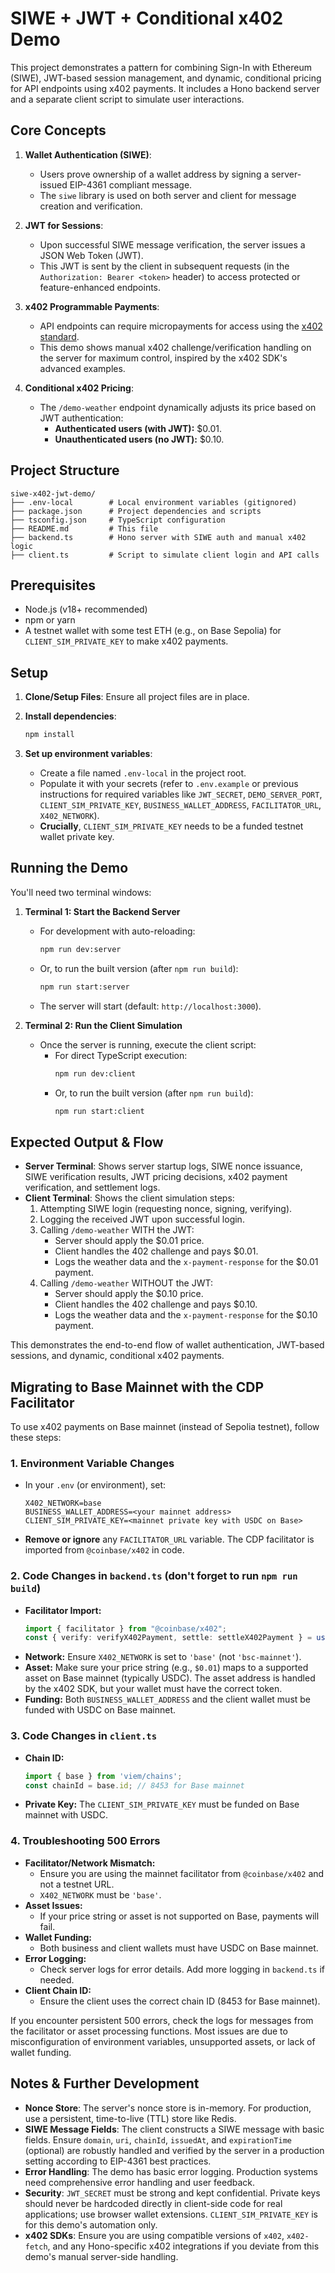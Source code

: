 # SIWE + JWT + Conditional x402 Demo

This project demonstrates a pattern for combining Sign-In with Ethereum (SIWE), JWT-based session management, and dynamic, conditional pricing for API endpoints using x402 payments. It includes a Hono backend server and a separate client script to simulate user interactions.

## Core Concepts

1.  **Wallet Authentication (SIWE)**:
    *   Users prove ownership of a wallet address by signing a server-issued EIP-4361 compliant message.
    *   The `siwe` library is used on both server and client for message creation and verification.

2.  **JWT for Sessions**:
    *   Upon successful SIWE message verification, the server issues a JSON Web Token (JWT).
    *   This JWT is sent by the client in subsequent requests (in the `Authorization: Bearer <token>` header) to access protected or feature-enhanced endpoints.

3.  **x402 Programmable Payments**:
    *   API endpoints can require micropayments for access using the [x402 standard](https://x402.dev).
    *   This demo shows manual x402 challenge/verification handling on the server for maximum control, inspired by the x402 SDK's advanced examples.

4.  **Conditional x402 Pricing**:
    *   The `/demo-weather` endpoint dynamically adjusts its price based on JWT authentication:
        *   **Authenticated users (with JWT):** $0.01.
        *   **Unauthenticated users (no JWT):** $0.10.

## Project Structure

```
siwe-x402-jwt-demo/
├── .env-local        # Local environment variables (gitignored)
├── package.json      # Project dependencies and scripts
├── tsconfig.json     # TypeScript configuration
├── README.md         # This file
├── backend.ts        # Hono server with SIWE auth and manual x402 logic
├── client.ts         # Script to simulate client login and API calls
```

## Prerequisites

*   Node.js (v18+ recommended)
*   npm or yarn
*   A testnet wallet with some test ETH (e.g., on Base Sepolia) for `CLIENT_SIM_PRIVATE_KEY` to make x402 payments.

## Setup

1.  **Clone/Setup Files**: Ensure all project files are in place.

2.  **Install dependencies**:
    ```bash
    npm install
    ```

3.  **Set up environment variables**:
    *   Create a file named `.env-local` in the project root.
    *   Populate it with your secrets (refer to `.env.example` or previous instructions for required variables like `JWT_SECRET`, `DEMO_SERVER_PORT`, `CLIENT_SIM_PRIVATE_KEY`, `BUSINESS_WALLET_ADDRESS`, `FACILITATOR_URL`, `X402_NETWORK`).
    *   **Crucially**, `CLIENT_SIM_PRIVATE_KEY` needs to be a funded testnet wallet private key.

## Running the Demo

You'll need two terminal windows:

1.  **Terminal 1: Start the Backend Server**
    *   For development with auto-reloading:
        ```bash
        npm run dev:server
        ```
    *   Or, to run the built version (after `npm run build`):
        ```bash
        npm run start:server
        ```
    *   The server will start (default: `http://localhost:3000`).

2.  **Terminal 2: Run the Client Simulation**
    *   Once the server is running, execute the client script:
        *   For direct TypeScript execution:
            ```bash
            npm run dev:client
            ```
        *   Or, to run the built version (after `npm run build`):
            ```bash
            npm run start:client
            ```

## Expected Output & Flow

*   **Server Terminal**: Shows server startup logs, SIWE nonce issuance, SIWE verification results, JWT pricing decisions, x402 payment verification, and settlement logs.
*   **Client Terminal**: Shows the client simulation steps:
    1.  Attempting SIWE login (requesting nonce, signing, verifying).
    2.  Logging the received JWT upon successful login.
    3.  Calling `/demo-weather` WITH the JWT:
        *   Server should apply the $0.01 price.
        *   Client handles the 402 challenge and pays $0.01.
        *   Logs the weather data and the `x-payment-response` for the $0.01 payment.
    4.  Calling `/demo-weather` WITHOUT the JWT:
        *   Server should apply the $0.10 price.
        *   Client handles the 402 challenge and pays $0.10.
        *   Logs the weather data and the `x-payment-response` for the $0.10 payment.

This demonstrates the end-to-end flow of wallet authentication, JWT-based sessions, and dynamic, conditional x402 payments.

## Migrating to Base Mainnet with the CDP Facilitator

To use x402 payments on Base mainnet (instead of Sepolia testnet), follow these steps:

### 1. Environment Variable Changes

- In your `.env` (or environment), set:
  ```
  X402_NETWORK=base
  BUSINESS_WALLET_ADDRESS=<your mainnet address>
  CLIENT_SIM_PRIVATE_KEY=<mainnet private key with USDC on Base>
  ```
- **Remove or ignore** any `FACILITATOR_URL` variable. The CDP facilitator is imported from `@coinbase/x402` in code.

### 2. Code Changes in `backend.ts` (don't forget to run `npm run build`)

- **Facilitator Import:**
  ```ts
  import { facilitator } from "@coinbase/x402";
  const { verify: verifyX402Payment, settle: settleX402Payment } = useFacilitator(facilitator);
  ```
- **Network:**
  Ensure `X402_NETWORK` is set to `'base'` (not `'bsc-mainnet'`).
- **Asset:**
  Make sure your price string (e.g., `$0.01`) maps to a supported asset on Base mainnet (typically USDC). The asset address is handled by the x402 SDK, but your wallet must have the correct token.
- **Funding:**
  Both `BUSINESS_WALLET_ADDRESS` and the client wallet must be funded with USDC on Base mainnet.

### 3. Code Changes in `client.ts`

- **Chain ID:**
  ```ts
  import { base } from 'viem/chains';
  const chainId = base.id; // 8453 for Base mainnet
  ```
- **Private Key:**
  The `CLIENT_SIM_PRIVATE_KEY` must be funded on Base mainnet with USDC.

### 4. Troubleshooting 500 Errors

- **Facilitator/Network Mismatch:**
  - Ensure you are using the mainnet facilitator from `@coinbase/x402` and not a testnet URL.
  - `X402_NETWORK` must be `'base'`.
- **Asset Issues:**
  - If your price string or asset is not supported on Base, payments will fail.
- **Wallet Funding:**
  - Both business and client wallets must have USDC on Base mainnet.
- **Error Logging:**
  - Check server logs for error details. Add more logging in `backend.ts` if needed.
- **Client Chain ID:**
  - Ensure the client uses the correct chain ID (8453 for Base mainnet).

If you encounter persistent 500 errors, check the logs for messages from the facilitator or asset processing functions. Most issues are due to misconfiguration of environment variables, unsupported assets, or lack of wallet funding.

## Notes & Further Development

*   **Nonce Store**: The server's nonce store is in-memory. For production, use a persistent, time-to-live (TTL) store like Redis.
*   **SIWE Message Fields**: The client constructs a SIWE message with basic fields. Ensure `domain`, `uri`, `chainId`, `issuedAt`, and `expirationTime` (optional) are robustly handled and verified by the server in a production setting according to EIP-4361 best practices.
*   **Error Handling**: The demo has basic error logging. Production systems need comprehensive error handling and user feedback.
*   **Security**: `JWT_SECRET` must be strong and kept confidential. Private keys should never be hardcoded directly in client-side code for real applications; use browser wallet extensions. `CLIENT_SIM_PRIVATE_KEY` is for this demo's automation only.
*   **x402 SDKs**: Ensure you are using compatible versions of `x402`, `x402-fetch`, and any Hono-specific x402 integrations if you deviate from this demo's manual server-side handling.
